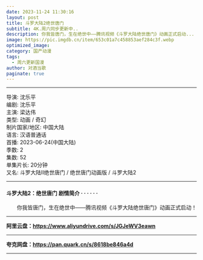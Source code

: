 ```yaml
---
date: 2023-11-24 11:30:16
layout: post
title: 斗罗大陆2绝世唐门
subtitle: 4K.周六同步更新中..
description: 你我皆唐门，生在绝世中——腾讯视频《斗罗大陆绝世唐门》动画正式启动...
image: https://pic.imgdb.cn/item/653c01a7c458853aef284c3f.webp
optimized_image: 
category: 国产动漫
tags:
  - 周六更新国漫
author: 对酒当歌
paginate: true
---
```


---

导演: 沈乐平  
编剧: 沈乐平  
主演: 梁达伟  
类型: 动画 / 奇幻  
制片国家/地区: 中国大陆  
语言: 汉语普通话  
首播: 2023-06-24(中国大陆)  
季数: 2  
集数: 52  
单集片长: 20分钟  
又名: 斗罗大陆Ⅱ绝世唐门 / 绝世唐门动画版 / 斗罗大陆2  

---

#### 斗罗大陆2：绝世唐门 剧情简介 · · · · · ·

　　你我皆唐门，生在绝世中——腾讯视频《斗罗大陆绝世唐门》动画正式启动！  

---

**阿里云盘：<https://www.aliyundrive.com/s/JGJeWV3eawn>**

---

**夸克网盘：<https://pan.quark.cn/s/8618be846a4d>**

---
